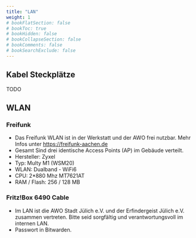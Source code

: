 ```yaml
---
title: "LAN"
weight: 1
# bookFlatSection: false
# bookToc: true
# bookHidden: false
# bookCollapseSection: false
# bookComments: false
# bookSearchExclude: false
---
```


## Kabel Steckplätze

TODO

## WLAN

### Freifunk

- Das Freifunk WLAN ist in der Werkstatt und der AWO frei nutzbar. Mehr Infos unter <https://freifunk-aachen.de>
- Gesamt Sind drei identische Access Points (AP) im Gebäude verteilt.
- Hersteller: Zyxel
- Typ: Multy M1 (WSM20)
- WLAN: Dualband - WiFi6
- CPU: 2*880 Mhz MT7621AT
- RAM / Flash: 256 / 128 MB

### Fritz!Box 6490 Cable

- Im LAN ist die AWO Stadt Jülich e.V. und der Erfindergeist Jülich e.V. zusammen vertreten. Bitte seid sorgfältig und verantwortungsvoll im internen LAN.
- Passwort in Bitwarden.
